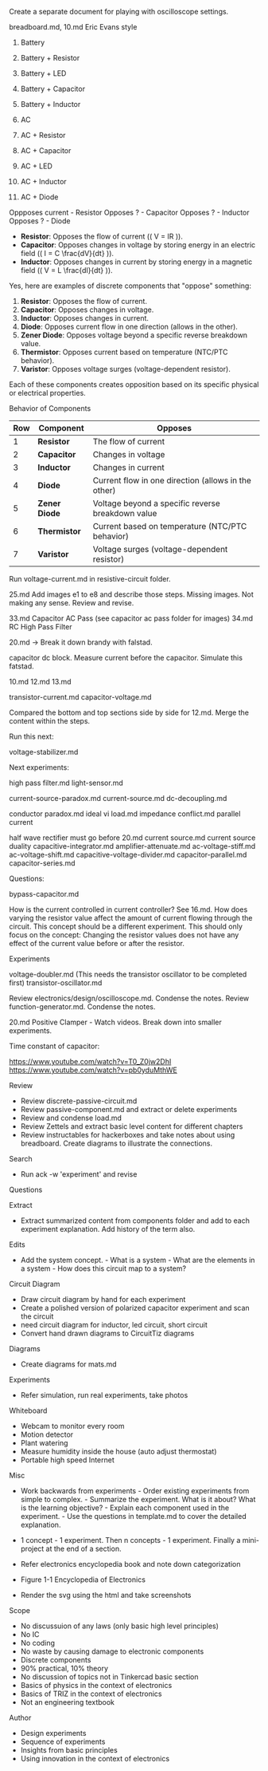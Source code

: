 Create a separate document for playing with oscilloscope settings.

breadboard.md, 10.md Eric Evans style

1. Battery
2. Battery + Resistor
3. Battery + LED
4. Battery + Capacitor
5. Battery + Inductor

1. AC
2. AC + Resistor
3. AC + Capacitor
4. AC + LED
5. AC + Inductor
6. AC + Diode


Oppposes current - Resistor
Opposes ? - Capacitor
Opposes ? - Inductor
Opposes ? - Diode

- **Resistor**: Opposes the flow of current (\( V = IR \)).
- **Capacitor**: Opposes changes in voltage by storing energy in an electric field (\( I = C \frac{dV}{dt} \)).
- **Inductor**: Opposes changes in current by storing energy in a magnetic field (\( V = L \frac{dI}{dt} \)).

Yes, here are examples of discrete components that "oppose" something:

1. **Resistor**: Opposes the flow of current.
2. **Capacitor**: Opposes changes in voltage.
3. **Inductor**: Opposes changes in current.
4. **Diode**: Opposes current flow in one direction (allows in the other).
5. **Zener Diode**: Opposes voltage beyond a specific reverse breakdown value.
6. **Thermistor**: Opposes current based on temperature (NTC/PTC behavior).
7. **Varistor**: Opposes voltage surges (voltage-dependent resistor). 

Each of these components creates opposition based on its specific physical or electrical properties.

Behavior of Components

| **Row** | **Component**       | **Opposes**                                         |
|---------|----------------------|----------------------------------------------------|
| 1       | **Resistor**         | The flow of current                                |
| 2       | **Capacitor**        | Changes in voltage                                 |
| 3       | **Inductor**         | Changes in current                                 |
| 4       | **Diode**            | Current flow in one direction (allows in the other)|
| 5       | **Zener Diode**      | Voltage beyond a specific reverse breakdown value  |
| 6       | **Thermistor**       | Current based on temperature (NTC/PTC behavior)    |
| 7       | **Varistor**         | Voltage surges (voltage-dependent resistor)        |

Run voltage-current.md in resistive-circuit folder.

25.md Add images e1 to e8 and describe those steps. Missing images. Not making any sense. Review and revise.

33.md Capacitor AC Pass (see capacitor ac pass folder for images)
34.md RC High Pass Filter

20.md -> Break it down brandy with falstad.

capacitor dc block. Measure current before the capacitor. Simulate this fatstad.

10.md
12.md
13.md

transistor-current.md
capacitor-voltage.md

Compared the bottom and top sections side by side for 12.md. Merge the content within the steps.

Run this next:

voltage-stabilizer.md

Next experiments:

high pass filter.md
light-sensor.md

current-source-paradox.md
current-source.md
dc-decoupling.md

conductor paradox.md
ideal vi load.md
impedance conflict.md
parallel current

half wave rectifier must go before 20.md
current source.md
current source duality
capacitive-integrator.md
amplifier-attenuate.md
ac-voltage-stiff.md
ac-voltage-shift.md
capacitive-voltage-divider.md
capacitor-parallel.md
capacitor-series.md

Questions:

bypass-capacitor.md

How is the current controlled in current controller? See 16.md. How does varying the resistor value affect the amount of current flowing through the circuit. This concept should be a different experiment. This should only focus on the concept: Changing the resistor values does not have any effect of the current value before or after the resistor.

Experiments

voltage-doubler.md (This needs the transistor oscillator to be completed first)
transistor-oscillator.md


Review electronics/design/oscilloscope.md. Condense the notes.
Review function-generator.md. Condense the notes.

20.md Positive Clamper - Watch videos. Break down into smaller experiments.

Time constant of capacitor:

https://www.youtube.com/watch?v=T0_Z0jw2DhI
https://www.youtube.com/watch?v=pb0yduMthWE

Review

- Review discrete-passive-circuit.md
- Review passive-component.md and extract or delete experiments
- Review and condense load.md
- Review Zettels and extract basic level content for different chapters
- Review instructables for hackerboxes and take notes about using breadboard. Create diagrams to illustrate the connections.

Search

- Run ack -w 'experiment' and revise

Questions

Extract

- Extract summarized content from components folder and add to each experiment explanation. Add history of the term also.

Edits

- Add the system concept.
		- What is a system
		- What are the elements in a system
		- How does this circuit map to a system?

Circuit Diagram

- Draw circuit diagram by hand for each experiment
- Create a polished version of polarized capacitor experiment and scan the circuit
- need circuit diagram for inductor, led circuit, short circuit
- Convert hand drawn diagrams to CircuitTiz diagrams

Diagrams

- Create diagrams for mats.md

Experiments

- Refer simulation, run real experiments, take photos

Whiteboard

- Webcam to monitor every room
- Motion detector
- Plant watering
- Measure humidity inside the house (auto adjust thermostat)
- Portable high speed Internet

Misc

- Work backwards from experiments
		- Order existing experiments from simple to complex.
		- Summarize the experiment. What is it about? What is the learning objective?
		- Explain each component used in the experiment.
		- Use the questions in template.md to cover the detailed explanation.
- 1 concept - 1 experiment. Then n concepts - 1 experiment. Finally a mini-project at the end of a section.

- Refer electronics encyclopedia book and note down categorization
- Figure 1-1 Encyclopedia of Electronics

- Render the svg using the html and take screenshots

Scope

- No discussuion of any laws (only basic high level principles)
- No IC
- No coding
- No waste by causing damage to electronic components
- Discrete components
- 90% practical, 10% theory
- No discussion of topics not in Tinkercad basic section
- Basics of physics in the context of electronics
- Basics of TRIZ in the context of electronics
- Not an engineering textbook

Author

- Design experiments
- Sequence of experiments
- Insights from basic principles
- Using innovation in the context of electronics
